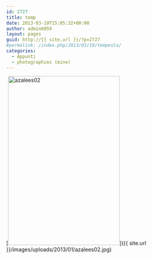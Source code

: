 ```yaml
---
id: 2727
title: temp
date: 2013-03-10T15:05:32+00:00
author: admin6059
layout: pages
guid: http://{{ site.url }}/?p=2727
#permalink: /index.php/2013/03/10/tempesta/
categories:
  - Appunti
  - photographies (mine)
---
```

[<img class="aligncenter wp-image-2732 size-full" title="azalees02" src="{{ site.url }}/images/uploads/2013/01/azalees02.jpg" width="298" height="450" srcset="{{ site.url }}/images/uploads/2013/01/azalees02.jpg 298w, {{ site.url }}/images/uploads/2013/01/azalees02-199x300.jpg 199w" sizes="(max-width: 298px) 100vw, 298px" />]({{ site.url }}/images/uploads/2013/01/azalees02.jpg)